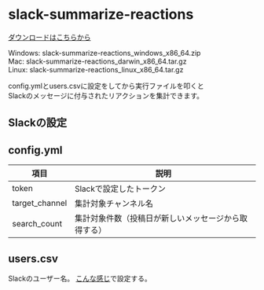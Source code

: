 # slack-summarize-reactions

[ダウンロードはこちらから](https://github.com/Kanatani28/slack-summarize-reactions/releases)

Windows: slack-summarize-reactions_windows_x86_64.zip   
Mac: slack-summarize-reactions_darwin_x86_64.tar.gz   
Linux: slack-summarize-reactions_linux_x86_64.tar.gz   

config.ymlとusers.csvに設定をしてから実行ファイルを叩くと  
Slackのメッセージに付与されたリアクションを集計できます。

## Slackの設定


## config.yml

|項目|説明|
|--|--|
|token|Slackで設定したトークン|
|target_channel|集計対象チャンネル名|
|search_count|集計対象件数（投稿日が新しいメッセージから取得する）|

## users.csv

Slackのユーザー名。
[こんな感じ](https://github.com/Kanatani28/slack-summarize-reactions/blob/master/users.csv)で設定する。
